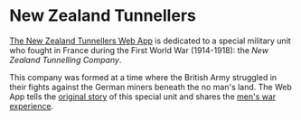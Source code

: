 # New Zealand Tunnellers

[The New Zealand Tunnellers Web App](https://www.nztunnellers.com) is dedicated to a special military unit who fought in France during the First World War (1914-1918): the _New Zealand Tunnelling Company_.

This company was formed at a time where the British Army struggled in their fights against the German miners beneath the no man's land. The Web App tells the [original story](https://www.nztunnellers.com/#history) of this special unit and shares the [men's war experience](https://www.nztunnellers.com/tunnellers/).
